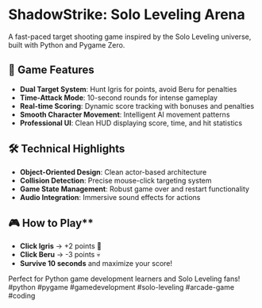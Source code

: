 # ShadowStrike: Solo Leveling Arena

A fast-paced target shooting game inspired by the Solo Leveling universe, built with Python and Pygame Zero.

## 🎯 Game Features
- **Dual Target System**: Hunt Igris for points, avoid Beru for penalties
- **Time-Attack Mode**: 10-second rounds for intense gameplay
- **Real-time Scoring**: Dynamic score tracking with bonuses and penalties
- **Smooth Character Movement**: Intelligent AI movement patterns
- **Professional UI**: Clean HUD displaying score, time, and hit statistics

## 🛠️ Technical Highlights
- **Object-Oriented Design**: Clean actor-based architecture
- **Collision Detection**: Precise mouse-click targeting system
- **Game State Management**: Robust game over and restart functionality
- **Audio Integration**: Immersive sound effects for actions

## 🎮 How to Play**
- **Click Igris** → +2 points 🎯
- **Click Beru** → -3 points 💀
- **Survive 10 seconds** and maximize your score!

Perfect for Python game development learners and Solo Leveling fans!
#python #pygame #gamedevelopment #solo-leveling #arcade-game #coding
